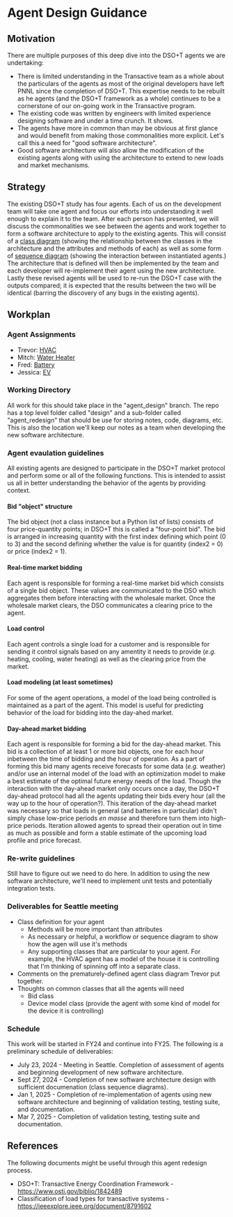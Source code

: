 # Agent Design Guidance

## Motivation
There are multiple purposes of this deep dive into the DSO+T agents we are undertaking:

* There is limited understanding in the Transactive team as a whole about the particulars of the agents as most of the original developers have left PNNL since the completion of DSO+T. This expertise needs to be rebuilt as he agents (and the DSO+T framework as a whole) continues to be a cornerstone of our on-going work in the Transactive program.
* The existing code was written by engineers with limited experience designing software and under a time crunch. It shows.
* The agents have more in common than may be obvious at first glance and would benefit from making those commonalities more explicit. Let's call this a need for "good software architecture".
* Good software architecture will also allow the modification of the existing agents along with using the architecture to extend to new loads and market mechanisms.

## Strategy
The existing DSO+T study has four agents. Each of us on the development team will take one agent and focus our efforts into understanding it well enough to explain it to the team. After each person has presented, we will discuss the commonalities we see between the agents and work together to form a software architecture to apply to the existing agents. This will consist of a [class diagram](https://www.visual-paradigm.com/guide/uml-unified-modeling-language/uml-class-diagram-tutorial/) (showing the relationship between the classes in the architecture and the attributes and methods of each) as well as some form of [sequence diagram](https://www.visual-paradigm.com/guide/uml-unified-modeling-language/what-is-sequence-diagram/) (showing the interaction between instantiated agents.) The architecture that is defined will then be implemented by the team and each developer will re-implement their agent using the new architecture. Lastly these revised agents will be used to re-run the DSO+T case with the outputs compared; it is expected that the results between the two will be identical (barring the discovery of any bugs in the existing agents).

## Workplan

### Agent Assignments
* Trevor: [HVAC](https://github.com/pnnl/tesp/blob/62779f0ccaa38a7ec205d2a1a2c8748c5996a7be/src/tesp_support/tesp_support/dsot/hvac_agent.py)
* Mitch: [Water Heater](https://github.com/pnnl/tesp/blob/62779f0ccaa38a7ec205d2a1a2c8748c5996a7be/src/tesp_support/tesp_support/dsot/water_heater_agent.py)
* Fred: [Battery](https://github.com/pnnl/tesp/blob/62779f0ccaa38a7ec205d2a1a2c8748c5996a7be/src/tesp_support/tesp_support/dsot/battery_agent.py)
* Jessica: [EV](https://github.com/pnnl/tesp/blob/62779f0ccaa38a7ec205d2a1a2c8748c5996a7be/src/tesp_support/tesp_support/dsot/ev_agent.py)

### Working Directory
All work for this should take place in the "agent_design" branch. The repo has a top level folder called "design" and a sub-folder called "agent_redesign" that should be use for storing notes, code, diagrams, etc. This is also the location we'll keep our notes as a team when developing the new software architecture.


### Agent evaulation guidelines
All existing agents are designed to participate in the DSO+T market protocol and perform some or all of the following functions. This is intended to assist us all in better understanding the behavior of the agents by providing context.

#### Bid "object" structure
The bid object (not a class instance but a Python list of lists) consists of four price-quantity points; in DSO+T this is called a "four-point bid". The bid is arranged in increasing quantity with the first index defining which point (0 to 3) and the second defining whether the value is for quantity (index2 = 0) or price (index2 = 1).

#### Real-time market bidding
Each agent is responsible for forming a real-time market bid which consists of a single bid object. These values are communicated to the DSO which aggregates them before interacting with the wholesale market. Once the wholesale market clears, the DSO communicates a clearing price to the agent.

#### Load control
Each agent controls a single load for a customer and is responsible for sending it control signals based on any amentity it needs to provide (_e.g._ heating, cooling, water heating) as well as the clearing price from the market.

#### Load modeling (at least sometimes)
For some of the agent operations, a model of the load being controlled is maintained as a part of the agent. This model is useful for predicting behavior of the load for bidding into the day-ahed market.

#### Day-ahead market bidding
Each agent is responsible for forming a bid for the day-ahead market. This bid is a collection of at least 1 or more bid objects, one for each hour inbetween the time of bidding and the hour of operation. As a part of forming this bid many agents receive forecasts for some data (_e.g._ weather) and/or use an internal model of the load with an optimization model to make a best estimate of the optimal future energy needs of the load. Though the interaction with the day-ahead market only occurs once a day, the DSO+T day-ahead protocol had all the agents updating their bids every hour (all the way up to the hour of operation?). This iteration of the day-ahead market was necessary so that loads in general (and batteries in particular) didn't simply chase low-price periods _en masse_ and therefore turn them into high-price periods. Iteration allowed agents to spread their operation out in time as much as possible and form a stable estimate of the upcoming load profile and price forecast.


### Re-write guidelines
Still have to figure out we need to do here. In addition to using the new software architecture, we'll need to implement unit tests and potentially integration tests. 

### Deliverables for Seattle meeting
* Class definition for your agent 
  * Methods will be more important than attributes
  * As necessary or helpful, a workflow or sequence diagram to show how the agen will use it's methods
  * Any supporting classes that are particular to your agent. For example, the HVAC agent has a model of the house it is controlling that I'm thinking of spinning off into a separate class.
* Comments on the prematurely-defined agent class diagram Trevor put together.
* Thoughts on common classes that all the agents will need
  * Bid class
  * Device model class (provide the agent with some kind of model for the device it is controlling)


### Schedule
This work will be started in FY24 and continue into FY25. The following is a preliminary schedule of deliverables:

* July 23, 2024 - Meeting in Seattle. Completion of assessment of agents and beginning development of new software architecture.
* Sept 27, 2024 - Completion of new software architecture design with sufficient documenation (class sequence diagrams).
* Jan 1, 2025 - Completion of re-implementation of agents using new software architecture and beginning of validation testing, testing suite, and documentation.
* Mar 7, 2025 - Completion of validation testing, testing suite and documentation.

## References

The following documents might be useful through this agent redesign process.

* DSO+T: Transactive Energy Coordination Framework - https://www.osti.gov/biblio/1842489
* Classification of load types for transactive systems - https://ieeexplore.ieee.org/document/8791602
